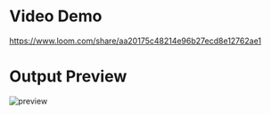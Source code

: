 # Video Demo

https://www.loom.com/share/aa20175c48214e96b27ecd8e12762ae1


# Output Preview
![preview](https://github.com/findusman/electric-controller-stats-analysis/assets/7065777/78faa802-4247-4a2d-ad92-c3fceca60acb)
